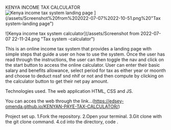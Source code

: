KENYA INCOME TAX CALCULATOR
![Kenya income tax system landing page](https://user-images.githubusercontent.com/104456561/177859157-1afd7743-4ea0-48dd-bca3-af061c6db1d5.png)
](/assets/Screenshot%20from%202022-07-07%2022-10-51.png%20"Tax system-landing page")

![Kenya income tax system calculator](/assets/Screenshot from 2022-07-07 22-11-24.png "Tax system -calculator")



This is an online income tax system that provides a landing page with simple steps that guide a user on how to use the system.
Once the user has read through the instructions, the user can then toggle the nav and click on the start button to access the online calculator.
User can enter their basic salary and benefits allowance, select period for tax as either year or moonth and choose to deduct nssf snd nhif or not and then compute by clicking on the calculator button to get their net pay amount.

Technologies used.
The web application HTML, CSS and JS.

You can acces  the web through the link...(https://edsey-omenda.github.io/KENYAN-PAYE-TAX-CALCULATOR/)

Project set up. 
1.Fork the repository. 
2.Open your terminal. 
3.Git clone with the git clone command. 
4.cd into the directory, code . 
